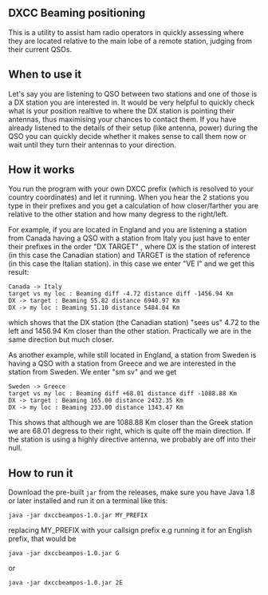 ## DXCC Beaming positioning
This is a utility to assist ham radio operators in quickly assessing where they are located relative to the main lobe of a remote station, 
judging from their current QSOs.

## When to use it
Let's say you are listening to QSO between two stations and one of those is a DX station you are interested in.
It would be very helpful to quickly check what is your position realtive to where the DX station is pointing their antennas,
thus maximising your chances to contact them. If you have already listened to the details of their setup (like antenna, power) during the QSO
you can quickly decide whether it makes sense to call them now or wait until they turn their antennas to your direction.

## How it works
You run the program with your own DXCC prefix (which is resolved to your country coordinates) and let it running.
When you hear the 2 stations you type in their prefixes and you get a calculation of how closer/farther you are relative to the 
other station and how many degress to the right/left.

For example, if you are located in England and you are listening a station from Canada having a QSO with a station from Italy
you just have to enter their prefixes in the order "DX TARGET" , where DX is the station of interest (in this case the Canadian station)
and TARGET is the station of reference (in this case the Italian station).
in this case we enter "VE I" and we get this result:

```
Canada -> Italy
target vs my loc : Beaming diff -4.72 distance diff -1456.94 Km
DX -> target : Beaming 55.82 distance 6940.97 Km
DX -> my loc : Beaming 51.10 distance 5484.04 Km
```

which shows that the DX station (the Canadian station) "sees us" 4.72 to the left and 1456.94 Km closer than the other station.
Practically we are in the same direction but much closer. 

As another example, while still located in England, a station from Sweden is having a QSO with a station from Greece and we are interested 
in the station from Sweden. We enter "sm sv" and we get

```
Sweden -> Greece
target vs my loc : Beaming diff +68.01 distance diff -1088.88 Km
DX -> target : Beaming 165.00 distance 2432.35 Km
DX -> my loc : Beaming 233.00 distance 1343.47 Km
```

This shows that although we are 1088.88 Km closer than the Greek station we are 68.01 degress to their right, which is quite off the main direction.
If the station is using a highly directive antenna, we probably are off into their null.

## How to run it

Download the pre-built `jar` from the releases, make sure you have Java 1.8 or later installed and run it on a terminal like this:
```
java -jar dxccbeampos-1.0.jar MY_PREFIX
```

replacing MY_PREFIX with your callsign prefix
e.g running it for an English prefix, that would be

```
java -jar dxccbeampos-1.0.jar G
```

or 

```
java -jar dxccbeampos-1.0.jar 2E
```

